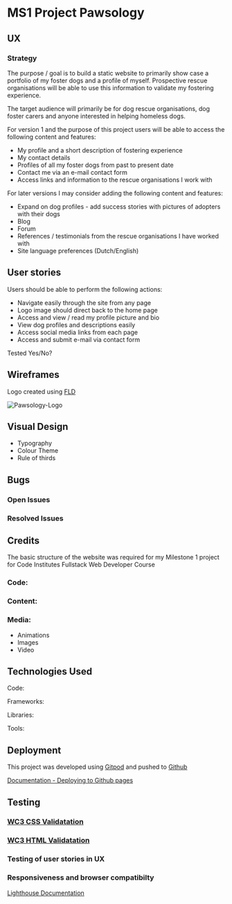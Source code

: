 # MS1 Project Pawsology

## **UX**

### **Strategy**

The purpose / goal is to build a static website to primarily show case a portfolio of my foster dogs and a profile of myself. 
Prospective rescue organisations will be able to use this information to validate my fostering experience.

The target audience will primarily be for dog rescue organisations, dog foster carers and anyone interested in helping homeless dogs.

For version 1 and the purpose of this project users will be able to access the following content and features:

* My profile and a short description of fostering experience
* My contact details
* Profiles of all my foster dogs from past to present date
* Contact me via an e-mail contact form 
* Access links and information to the rescue organisations I work with 

For later versions I may consider adding the following content and features:

* Expand on dog profiles - add success stories with pictures of adopters with their dogs
* Blog
* Forum
* References / testimonials from the rescue organisations I have worked with 
* Site language preferences (Dutch/English)



## **User stories**

Users should be able to perform the following actions:

* Navigate easily through the site from any page 
* Logo image should direct back to the home page
* Access and view / read my profile picture and bio 
* View dog profiles and descriptions easily 
* Access social media links from each page
* Access and submit e-mail via contact form

Tested Yes/No?



## **Wireframes**

Logo created using [FLD](https://www.freelogodesign.org/) 

![Pawsology-Logo](https://github.com/cfbrown101/MS1-PROJECT/blob/master/assets/images/pawsology-logo.png?raw=true)


## Visual Design

* Typography
* Colour Theme
* Rule of thirds 


<!-- ADD WIREFRAMES IN .PDF OR .PNG (add to files to assets folder and insert link to this file/** -->


## **Bugs**

### Open Issues

<!--Description of issue and code -->



### Resolved Issues

<!--Description of issue and resolution. Add problem code and correct code to resolved -->


## **Credits**

The basic structure of the website was required for my Milestone 1 project for Code Institutes Fullstack Web Developer Course

### Code:

<!--Also, add comments in the html file-->

### Content:

<!--Any external information, statictics, quotes, translations etc, translations-->

### Media: 

* Animations
* Images 
* Video

## Technologies Used

Code:

Frameworks:

Libraries:

Tools: 


## **Deployment**

This project was developed using [Gitpod](https://www.freelogodesign.org/) and pushed to [Github](https://github.com/)  

[Documentation - Deploying to Github pages](https://pages.github.com/) 



<!--Add detailed step by step instructions-->

<!--Refer back to saved video for deployment & Testing-->


## **Testing**

<!--Review deployment and testing section / add as you test-->

<!--Automated testing file if applicable-->

<!--Break out into another file there is too much information-->

### [WC3 CSS Validatation](https://jigsaw.w3.org/css-validator/)

### [WC3 HTML Validatation](https://validator.w3.org/)



### **Testing of user stories in UX**

<!--Expected>Tested>Result>Fix-->

### **Responsiveness and browser compatibilty** 

[Lighthouse Documentation](https://developers.google.com/web/tools/lighthouse)

<!--Use Lighthouse in Chrome Dev toolsfor responsiveness, best practice and accessibility-->










<!--Technologies Used




In this section, you should mention all of the languages, frameworks, libraries, and any other tools that you have used to construct this project. For each, provide its name, a link to its official site and a short sentence of why it was used.

JQuery
The project uses JQuery to simplify DOM manipulation.
Testing
In this section, you need to convince the assessor that you have conducted enough testing to legitimately believe that the site works well. Essentially, in this part you will want to go over all of your user stories from the UX section and ensure that they all work as intended, with the project providing an easy and straightforward way for the users to achieve their goals.

Whenever it is feasible, prefer to automate your tests, and if you've done so, provide a brief explanation of your approach, link to the test file(s) and explain how to run them.

For any scenarios that have not been automated, test the user stories manually and provide as much detail as is relevant. A particularly useful form for describing your testing process is via scenarios, such as:

Contact form:
Go to the "Contact Us" page
Try to submit the empty form and verify that an error message about the required fields appears
Try to submit the form with an invalid email address and verify that a relevant error message appears
Try to submit the form with all inputs valid and verify that a success message appears.
In addition, you should mention in this section how your project looks and works on different browsers and screen sizes.

You should also mention in this section any interesting bugs or problems you discovered during your testing, even if you haven't addressed them yet.

If this section grows too long, you may want to split it off into a separate file and link to it from here.

Deployment
This section should describe the process you went through to deploy the project to a hosting platform (e.g. GitHub Pages or Heroku).

In particular, you should provide all details of the differences between the deployed version and the development version, if any, including:

Different values for environment variables (Heroku Config Vars)?
Different configuration files?
Separate git branch?
In addition, if it is not obvious, you should also describe how to run your code locally.

Credits
Content
The text for section Y was copied from the Wikipedia article Z
Media
The photos used in this site were obtained from ...
Acknowledgements
I received inspiration for this project from X
-->









